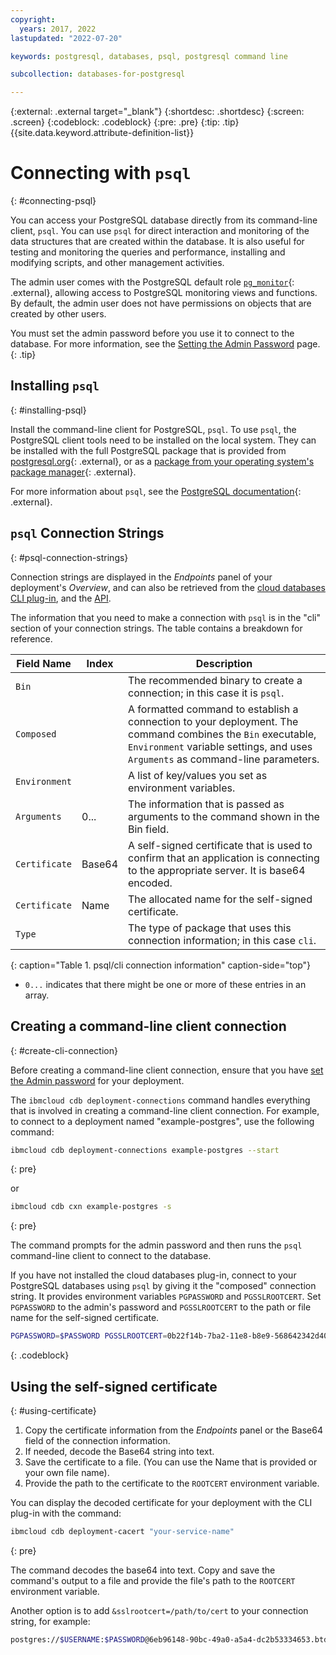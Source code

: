 ```yaml
---
copyright:
  years: 2017, 2022
lastupdated: "2022-07-20"

keywords: postgresql, databases, psql, postgresql command line

subcollection: databases-for-postgresql

---
```


{:external: .external target="_blank"}
{:shortdesc: .shortdesc}
{:screen: .screen}
{:codeblock: .codeblock}
{:pre: .pre}
{:tip: .tip}
{{site.data.keyword.attribute-definition-list}}


# Connecting with `psql`
{: #connecting-psql}

You can access your PostgreSQL database directly from its command-line client, `psql`. You can use `psql` for direct interaction and monitoring of the data structures that are created within the database. It is also useful for testing and monitoring the queries and performance, installing and modifying scripts, and other management activities.

The admin user comes with the PostgreSQL default role [`pg_monitor`](https://www.postgresql.org/docs/10/static/default-roles.html){: .external}, allowing access to PostgreSQL monitoring views and functions. By default, the admin user does not have permissions on objects that are created by other users.

You must set the admin password before you use it to connect to the database. For more information, see the [Setting the Admin Password](/docs/databases-for-postgresql?topic=databases-for-postgresql-user-management&interface=ui#user-management-set-admin-password-ui) page.
{: .tip}

## Installing `psql`
{: #installing-psql}

Install the command-line client for PostgreSQL, `psql`. To use `psql`, the PostgreSQL client tools need to be installed on the local system. They can be installed with the full PostgreSQL package that is provided from [postgresql.org](https://www.postgresql.org/download/){: .external}, or as a [package from your operating system's package manager](https://www.compose.com/articles/postgresql-tips-installing-the-postgresql-client/){: .external}. 

For more information about `psql`, see the [PostgreSQL documentation](https://www.postgresql.org/docs/current/static/app-psql.html){: .external}.

## `psql` Connection Strings
{: #psql-connection-strings}

Connection strings are displayed in the _Endpoints_ panel of your deployment's _Overview_, and can also be retrieved from the [cloud databases CLI plug-in](/docs/databases-cli-plugin?topic=databases-cli-plugin-cdb-reference#deployment-connections), and the [API](https://{DomainName}/apidocs/cloud-databases-api#discover-connection-information-for-a-deployment-f-e81026).

The information that you need to make a connection with `psql` is in the "cli" section of your connection strings. The table contains a breakdown for reference.

| Field Name|Index|Description|
| ---------- | ----- | ----------- |
| `Bin` | | The recommended binary to create a connection; in this case it is `psql`. |
| `Composed` | | A formatted command to establish a connection to your deployment. The command combines the `Bin` executable, `Environment` variable settings, and uses `Arguments` as command-line parameters. |
| `Environment` | | A list of key/values you set as environment variables. |
| `Arguments` | 0... | The information that is passed as arguments to the command shown in the Bin field. |
| `Certificate` | Base64 | A self-signed certificate that is used to confirm that an application is connecting to the appropriate server. It is base64 encoded. |
| `Certificate` | Name | The allocated name for the self-signed certificate. |
| `Type` | | The type of package that uses this connection information; in this case `cli`. |
{: caption="Table 1. psql/cli connection information" caption-side="top"}

* `0...` indicates that there might be one or more of these entries in an array.

## Creating a command-line client connection
{: #create-cli-connection}

Before creating a command-line client connection, ensure that you have [set the Admin password](/docs/databases-for-postgresql?topic=databases-for-postgresql-user-management&interface=ui#user-management-set-admin-password-ui) for your deployment.

The `ibmcloud cdb deployment-connections` command handles everything that is involved in creating a command-line client connection. For example, to connect to a deployment named "example-postgres", use the following command:

```sh
ibmcloud cdb deployment-connections example-postgres --start
```
{: pre}

or
```sh
ibmcloud cdb cxn example-postgres -s
```
{: pre}

The command prompts for the admin password and then runs the `psql` command-line client to connect to the database.

If you have not installed the cloud databases plug-in, connect to your PostgreSQL databases using `psql` by giving it the "composed" connection string. It provides environment variables `PGPASSWORD` and `PGSSLROOTCERT`. Set `PGPASSWORD` to the admin's password and `PGSSLROOTCERT` to the path or file name for the self-signed certificate. 

```sh
PGPASSWORD=$PASSWORD PGSSLROOTCERT=0b22f14b-7ba2-11e8-b8e9-568642342d40 psql 'host=4a8148fa-3806-4f9c-b3fc-6467f11b13bd.8f7bfd7f3faa4218aec56e069eb46187.databases.appdomain.cloud port=32325 dbname=ibmclouddb user=admin sslmode=verify-full'
```
{: .codeblock}

## Using the self-signed certificate
{: #using-certificate}

1. Copy the certificate information from the _Endpoints_ panel or the Base64 field of the connection information. 
2. If needed, decode the Base64 string into text. 
3. Save the certificate to a file. (You can use the Name that is provided or your own file name).
4. Provide the path to the certificate to the `ROOTCERT` environment variable.

You can display the decoded certificate for your deployment with the CLI plug-in with the command:
```sh
ibmcloud cdb deployment-cacert "your-service-name"
```
{: pre}

The command decodes the base64 into text. Copy and save the command's output to a file and provide the file's path to the `ROOTCERT` environment variable.

Another option is to add `&sslrootcert=/path/to/cert` to your connection string, for example:

```sh
postgres://$USERNAME:$PASSWORD@6eb96148-90bc-49a0-a5a4-dc2b53334653.btdl8mld0r95fevivv30.databases.appdomain.cloud:32109/ibmclouddb?sslmode=verify-full&sslrootcert=/path/to/cert
```